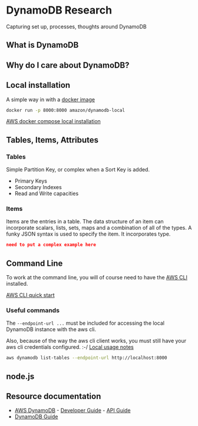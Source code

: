 # DynamoDB Research

Capturing set up, processes, thoughts around DynamoDB

## What is DynamoDB

## Why do I care about DynamoDB?

## Local installation

A simple way in with a [docker image](https://hub.docker.com/r/amazon/dynamodb-local)

```bash
docker run -p 8000:8000 amazon/dynamodb-local
```

[AWS docker compose local installation](https://docs.aws.amazon.com/amazondynamodb/latest/developerguide/DynamoDBLocal.DownloadingAndRunning.html)

## Tables, Items, Attributes

### Tables

Simple Partition Key, or complex when a Sort Key is added.

- Primary Keys
- Secondary Indexes
- Read and Write capacities

### Items

Items are the entries in a table.
The data structure of an item can incorporate scalars, lists, sets, maps and a combination of all of the types.
A funky JSON syntax is used to specify the item.  It incorporates type.

```json
need to put a complex example here
```

## Command Line

To work at the command line, you will of course need to have the [AWS CLI](https://aws.amazon.com/cli/) installed.

[AWS CLI quick start](https://docs.aws.amazon.com/amazondynamodb/latest/developerguide/Tools.CLI.html)

### Useful commands

The `--endpoint-url ...` must be included for accessing the local DynamoDB instance with the aws cli.

Also, because of the way the aws cli client works, you must still have your aws cli credentials configured. :-/  [Local usage notes](https://docs.aws.amazon.com/amazondynamodb/latest/developerguide/DynamoDBLocal.UsageNotes.html)

```bash
aws dynamodb list-tables --endpoint-url http://localhost:8000
```

## node.js

## Resource documentation

- [AWS DynamoDB](https://aws.amazon.com/dynamodb) - [Developer Guide](https://docs.aws.amazon.com/amazondynamodb/latest/developerguide/Introduction.html) - [API Guide](https://docs.aws.amazon.com/amazondynamodb/latest/APIReference/Welcome.html) 
- [DynamoDB Guide](https://www.dynamodbguide.com/what-is-dynamo-db)
